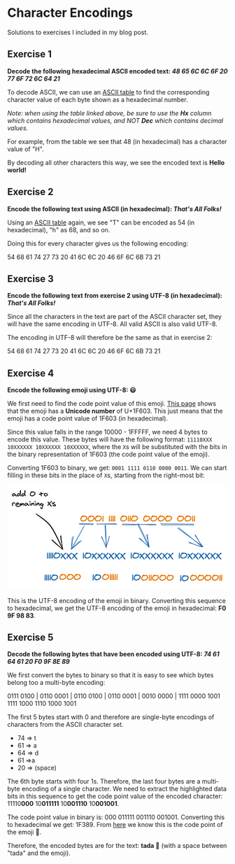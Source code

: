 # Character Encodings

Solutions to exercises I included in my blog post.

## Exercise 1
**Decode the following hexadecimal ASCII encoded text: _48 65 6C 6C 6F 20 77 6F 72 6C 64 21_**

To decode ASCII, we can use an [ASCII table](http://www.asciitable.com) to find the corresponding character value of each byte shown as a hexadecimal number.

*Note: when using the table linked above, be sure to use the **Hx** column which contains hexadecimal values, and NOT **Dec** which contains decimal values.*

For example, from the table we see that 48 (in hexadecimal) has a character value of "H".

By decoding all other characters this way, we see the encoded text is **Hello world!**


## Exercise 2
**Encode the following text using ASCII (in hexadecimal): _That's All Folks!_**

Using an [ASCII table](http://www.asciitable.com) again, we see "T" can be encoded as 54 (in hexadecimal), "h" as 68, and so on.

Doing this for every character gives us the following encoding:

54 68 61 74 27 73 20 41 6C 6C 20 46 6F 6C 6B 73 21


## Exercise 3
**Encode the following text from exercise 2 using UTF-8 (in hexadecimal): _That's All Folks!_**

Since all the characters in the text are part of the ASCII character set, they will have the same encoding in UTF-8. All valid ASCII is also valid UTF-8.

The encoding in UTF-8 will therefore be the same as that in exercise 2:

54 68 61 74 27 73 20 41 6C 6C 20 46 6F 6C 6B 73 21


## Exercise 4
**Encode the following emoji using UTF-8: 😃**

We first need to find the code point value of this emoji. [This page](https://unicode-table.com/en/1F603/) shows that the emoji has a **Unicode number** of U+1F603. This just means that the emoji has a code point value of 1F603 (in hexadecimal).

Since this value falls in the range 10000 - 1FFFFF, we need 4 bytes to encode this value. These bytes will have the following format: `11110XXX 10XXXXXX 10XXXXXX 10XXXXXX`, where the `X`s will be substituted with the bits in the binary representation of 1F603 (the code point value of the emoji).

Converting 1F603 to binary, we get: `0001 1111 0110 0000 0011`. We can start filling in these bits in the place of `X`s, starting from the right-most bit:

![emoji in utf8](emoji-utf8.png)

This is the UTF-8 encoding of the emoji in binary. Converting this sequence to hexadecimal, we get the UTF-8 encoding of the emoji in hexadecimal: **F0 9F 98 83**.


## Exercise 5
**Decode the following bytes that have been encoded using UTF-8: _74 61 64 61 20 F0 9F 8E 89_**

We first convert the bytes to binary so that it is easy to see which bytes belong too a multi-byte encoding:

0111 0100 | 0110 0001 | 0110 0100 | 0110 0001 | 0010 0000 | 1111 0000 1001 1111 1000 1110 1000 1001

The first 5 bytes start with 0 and therefore are single-byte encodings of characters from the ASCII character set.

- 74 => t
- 61 => a
- 64 => d
- 61 =>a
- 20 => (space)

The 6th byte starts with four 1s. Therefore, the last four bytes are a multi-byte encoding of a single character. We need to extract the highlighted data bits in this sequence to get the code point value of the encoded character: 11110**000** 10**011111** 10**001110** 10**001001**.

The code point value in binary is: 000 011111 001110 001001. Converting this to hexadecimal we get: 1F389. From [here](https://unicode-table.com/en/1F389/) we know this is the code point of the emoji 🎉.

Therefore, the encoded bytes are for the text: **tada 🎉** (with a space between "tada" and the emoji).

